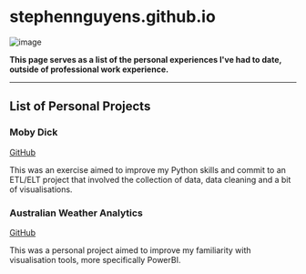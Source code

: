 # stephennguyens.github.io
![image](https://github.com/equanimittyy/stephennguyens.github.io/assets/104692345/6b1d74b1-878c-420f-bc26-8cf36b8d4e67)

**This page serves as a list of the personal experiences I've had to date, outside of professional work experience.**

---
## List of Personal Projects
### Moby Dick
[GitHub](https://github.com/equanimittyy/mobydick)

This was an exercise aimed to improve my Python skills and commit to an ETL/ELT project that involved the collection of data, data cleaning and a bit of visualisations.

### Australian Weather Analytics
[GitHub](https://github.com/equanimittyy/weatherau)

This was a personal project aimed to improve my familiarity with visualisation tools, more specifically PowerBI.
